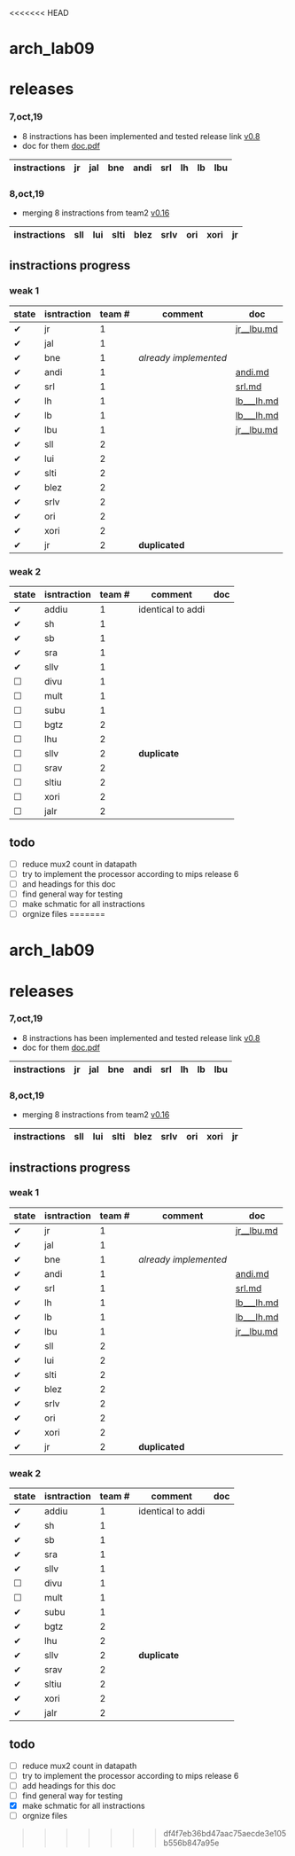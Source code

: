 <<<<<<< HEAD
# arch_lab09

# releases
### 7,oct,19
* 8 instractions has been implemented and tested release link
[v0.8](https://github.com/abdo1819/arch_lab09/releases/tag/v0.8)
* doc for them [doc.pdf](Doc/doc10_7_2019__latest004.pdf)

instractions |jr    | jal| bne| andi| srl| lh   | lb | lbu
-----        |----|----|----|-----|----|----- |----|----        

### 8,oct,19
* merging 8 instractions from team2 [v0.16](https://github.com/abdo1819/arch_lab09/releases/tag/v0.16)

instractions |sll|lui|slti|blez|srlv|ori|xori|jr
-----        |----|----|----|-----|----|----- |----|---- 

## instractions progress
### weak 1
state|isntraction| team #  |comment            | doc 
-----|-----------|---------|-------------------|---------
✔    |jr         |     1   |                        |[jr__lbu.md](Doc/README__jr___lbu.md) 
✔    |jal        |     1   |                        | 
✔    |bne        |     1   |*already implemented*   | 
✔    |andi       |     1   |                        |[andi.md](Doc/andi.md)
✔    |srl        |     1   |                        |[srl.md](Doc/srl.md)
✔    |lh         |     1   |                        |[lb___lh.md](Doc/README___lb___lh.md)
✔    |lb         |     1   |                        |[lb___lh.md](Doc/README___lb___lh.md)
✔    |lbu        |     1   |                        |[jr__lbu.md](Doc/README__jr___lbu.md)
✔    |sll        |     2    |                       |
✔    |lui        |     2    |                       |
✔    |slti       |     2    |                       |
✔    |blez       |     2    |                       |
✔    |srlv       |     2    |                       | 
✔    |ori        |     2    |                       | 
✔    |xori       |     2    |                       | 
✔    |jr         |     2    |**duplicated**|
### weak 2
state|isntraction| team #  |comment            | doc 
-----|-----------|---------|-------------------|---------
✔    |addiu      |     1   |identical to addi       |    
✔    |sh         |     1   |                        |                              
✔    |sb         |     1   |                        |                              
✔    |sra        |     1   |                        |                               
✔    |sllv       |     1   |                        |                               
☐    |divu       |     1   |                        |                               
☐    |mult       |     1   |                        |                               
☐    |subu       |     1   |                        |                               
☐    |bgtz       |     2   |                        |
☐    |lhu        |     2   |                        |
☐    |sllv       |     2   |**duplicate**           |
☐    |srav       |     2   |                        |
☐    |sltiu      |     2   |                        |
☐    |xori       |     2   |                        |
☐    |jalr       |     2   |                        |


## todo 
- [ ] reduce mux2 count in datapath
- [ ] try to implement the processor according to  mips release 6
- [ ] and headings for this doc
- [ ] find general way for testing
- [ ] make schmatic for all instractions
- [ ] orgnize files
=======
# arch_lab09

# releases
### 7,oct,19
* 8 instractions has been implemented and tested release link
[v0.8](https://github.com/abdo1819/arch_lab09/releases/tag/v0.8)
* doc for them [doc.pdf](Doc/doc10_7_2019__latest004.pdf)

instractions |jr    | jal| bne| andi| srl| lh   | lb | lbu
-----        |----|----|----|-----|----|----- |----|----        

### 8,oct,19
* merging 8 instractions from team2 [v0.16](https://github.com/abdo1819/arch_lab09/releases/tag/v0.16)

instractions |sll|lui|slti|blez|srlv|ori|xori|jr
-----        |----|----|----|-----|----|----- |----|---- 

## instractions progress
### weak 1
state|isntraction| team #  |comment            | doc 
-----|-----------|---------|-------------------|---------
✔    |jr         |     1   |                        |[jr__lbu.md](Doc/README__jr___lbu.md) 
✔    |jal        |     1   |                        | 
✔    |bne        |     1   |*already implemented*   | 
✔    |andi       |     1   |                        |[andi.md](Doc/andi.md)
✔    |srl        |     1   |                        |[srl.md](Doc/srl.md)
✔    |lh         |     1   |                        |[lb___lh.md](Doc/README___lb___lh.md)
✔    |lb         |     1   |                        |[lb___lh.md](Doc/README___lb___lh.md)
✔    |lbu        |     1   |                        |[jr__lbu.md](Doc/README__jr___lbu.md)
✔    |sll        |     2    |                       |
✔    |lui        |     2    |                       |
✔    |slti       |     2    |                       |
✔    |blez       |     2    |                       |
✔    |srlv       |     2    |                       | 
✔    |ori        |     2    |                       | 
✔    |xori       |     2    |                       | 
✔    |jr         |     2    |**duplicated**|
### weak 2
state|isntraction| team #  |comment            | doc 
-----|-----------|---------|-------------------|---------
✔    |addiu      |     1   |identical to addi       |    
✔    |sh         |     1   |                        |                              
✔    |sb         |     1   |                        |                              
✔    |sra        |     1   |                        |                               
✔    |sllv       |     1   |                        |                               
☐    |divu       |     1   |                        |                               
☐    |mult       |     1   |                        |                               
✔    |subu       |     1   |                        |                               
✔    |bgtz       |     2   |                        |
✔    |lhu        |     2   |                        |
✔    |sllv       |     2   |**duplicate**           |
✔    |srav       |     2   |                        |
✔    |sltiu      |     2   |                        |
✔    |xori       |     2   |                        |
✔    |jalr       |     2   |                        |


## todo 
- [ ] reduce mux2 count in datapath
- [ ] try to implement the processor according to  mips release 6
- [ ] add headings for this doc
- [ ] find general way for testing
- [x] make schmatic for all instractions
- [ ] orgnize files
>>>>>>> df4f7eb36bd47aac75aecde3e105b556b847a95e
